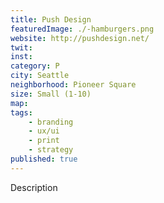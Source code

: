 ```yaml
---
title: Push Design
featuredImage: ./-hamburgers.png
website: http://pushdesign.net/
twit: 
inst: 
category: P
city: Seattle
neighborhood: Pioneer Square
size: Small (1-10)
map: 
tags:
    - branding
    - ux/ui
    - print
    - strategy
published: true
---
```


Description
